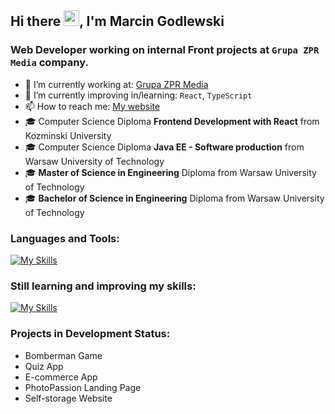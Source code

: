 ## Hi there <img src="https://media.giphy.com/media/hvRJCLFzcasrR4ia7z/giphy.gif" width="25px"></a>, I'm Marcin Godlewski
### Web Developer working on internal Front projects at ```Grupa ZPR Media``` company.

- 🔭 I’m currently working at: [Grupa ZPR Media](https://www.grupazpr.pl/)
- 🌱 I’m currently improving in/learning: `React`, `TypeScript`
- 📫 How to reach me: [My website](https://goldipl.github.io/Marcin-Programuje/)
- 🎓 Computer Science Diploma **Frontend Development with React** from Kozminski University
- 🎓 Computer Science Diploma **Java EE - Software production** from Warsaw University of Technology
- 🎓 **Master of Science in Engineering** Diploma from Warsaw University of Technology
- 🎓 **Bachelor of Science in Engineering** Diploma from Warsaw University of Technology

### Languages and Tools:
[![My Skills](https://skillicons.dev/icons?i=html,css,sass,materialui,styledcomponents,bootstrap,js,ts,react,java,git,jest,nodejs,webpack,vite,vscode,eclipse,idea,figma,ps,netlify,heroku,github,gitlab)](https://skillicons.dev)

### Still learning and improving my skills:
[![My Skills](https://skillicons.dev/icons?i=ts,react,nodejs,jest,php,vue)](https://skillicons.dev)

### Projects in Development Status:
* Bomberman Game
* Quiz App
* E-commerce App
* PhotoPassion Landing Page
* Self-storage Website
